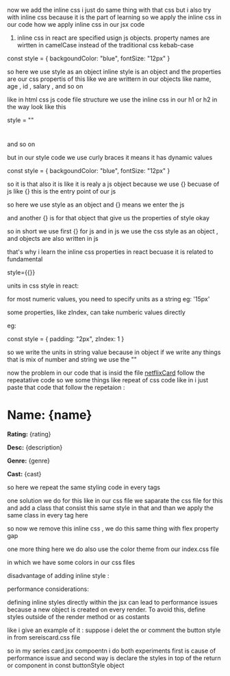 now we add the inline css 
i just do same thing with that css but i also try with inline css because it is the part of learning so we apply the inline css in our code 
how we apply inline css in our jsx code 
1. inline css in react are specified usign js objects. property names are wirtten in camelCase instead of the traditional css kebab-case

const style = {
    backgoundColor: "blue",
    fontSize: "12px"
}

so here we use style as an object inline style is an object and the properties are our css propertis of this like we are writtern in our objects like name, age , id , salary , and so on

like in html css js code file structure we use the inline css in our h1 or h2 in the way look like this 

style = ""

<h1 style="backgound-color: blue "></h1> and so on

but in our style code we use curly braces it means it has dynamic values

const style = {
    backgoundColor: "blue",
    fontSize: "12px"
}

so it is that also it is like it is realy a js object because we use {} becuase of js like {} this is the entry point of our js

so here we use style as an object and {} means we enter the js

and another {} is for that object that give us the properties of style okay 

so in short we use first {} for js 
and in js we use the css style as an object , and objects are also written in js 

that's why i learn the inline css properties in react becuase it is related to fundamental 

 style={{}}

 units in css style in react: 

 for most numeric values, you need to specify units as a string eg: '15px'

 some properties, like zIndex, can take numberic values directly 

eg: 

const style = {
    padding: "2px",
    zIndex: 1
}

so we write the units in string value because in object if we write any things that is mix of number and string we use the ""

now the problem in our code that is insid the file [netflixCard](../../components/NetflixSeries.jsx) follow the repeatative code so we some things like repeat of css code like in i just paste that code that follow the repetaion : 

<h1 style={{ margin: "1.2rem 0rem" }}>
<strong>Name:</strong> {name}
</h1>
<p style={{ margin: "1.2rem 0rem" }}>
<strong>Rating:</strong> {rating}
</p>
<p style={{ margin: "1.2rem 0rem" }}>
<strong>Desc:</strong> {description}
</p>
<p style={{ margin: "1.2rem 0rem" }}>
<strong>Genre:</strong> {genre}
</p>
<p style={{ margin: "1.2rem 0rem" }}>
<strong>Cast:</strong> {cast}
 </p>

 so here we repeat the same styling code in every tags

 one solution we do for this like in our css file we saparate the css file for this and add a class that consist this same style in that and than we apply the same class in every tag here 

 so now we remove this inline css , we do this same thing with flex property gap

 one more thing here we do also use the color theme from our index.css file 

 in which we have some colors in our css files 

 disadvantage of adding inline style : 

 performance considerations:

 defining inline styles directly within the jsx can lead to performance issues because a new object is created on every render. To avoid this, define styles outside of the render method or as costants

like i give an example of it : 
suppose i delet the or comment the button style in from sereiscard.css file 

so in my series card.jsx compoentn i do both experiments first is cause of performance issue and second way is declare the styles in top of the return or component in const buttonStyle object

